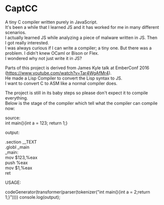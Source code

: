 # CaptCC
A tiny C compiler written purely in JavaScript.   
It's been a while that I learned JS and it has worked for me in many different scenarios.    
I actually learned JS while analyzing a piece of malware written in JS. Then I got really interested.   
I was always curious if I can write a compiler; a tiny one. But there was a problem. I didn't knew OCaml or Bison or Flex.   
I wondered why not just write it in JS?   


Parts of this project is derived from James Kyle talk at EmberConf 2016 (https://www.youtube.com/watch?v=Tar4WgAfMr4).   
He made a Lisp Compiler to convert the Lisp syntax to JS.   
I want to convert C to ASM like a normal compiler does.   

The project is still in its baby steps so please don't expect it to compile everything.   
Below is the stage of the compiler which tell what the compiler can compile now:   

source:   
int main(){int a = 123; return 1;}

output:


.section __TEXT   
	.globl _main   
_main:   
	mov	$123,%eax   
	push	%eax   
	mov	$1,%eax   
	ret   
   
   

USAGE:   
   
codeGenerator(transformer(parser(tokenizer("int main(){int a = 2;return 1;}"))))
console.log(output);
